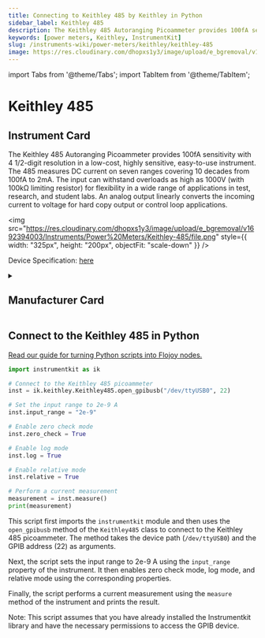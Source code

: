 ```yaml
---
title: Connecting to Keithley 485 by Keithley in Python
sidebar_label: Keithley 485
description: The Keithley 485 Autoranging Picoammeter provides 100fA sensitivity with 4 1/2-digit resolution in a low-cost, highly sensitive, easy-to-use instrument. The 485 measures DC current on seven ranges covering 10 decades from 100fA to 2mA. The input can withstand overloads as high as 1000V (with 100kΩ limiting resistor) for flexibility in a wide range of applications in test, research, and student labs. An analog output linearly converts the incoming current to voltage for hard copy output or control loop applications.
keywords: [power meters, Keithley, InstrumentKit]
slug: /instruments-wiki/power-meters/keithley/keithley-485
image: https://res.cloudinary.com/dhopxs1y3/image/upload/e_bgremoval/v1692394003/Instruments/Power%20Meters/Keithley-485/file.png
---
```


import Tabs from '@theme/Tabs';
import TabItem from '@theme/TabItem';

# Keithley 485

## Instrument Card

<div className="flex">

<div>

The Keithley 485 Autoranging Picoammeter provides 100fA sensitivity with 4 1/2-digit resolution in a low-cost, highly sensitive, easy-to-use instrument. The 485 measures DC current on seven ranges covering 10 decades from 100fA to 2mA. The input can withstand overloads as high as 1000V (with 100kΩ limiting resistor) for flexibility in a wide range of applications in test, research, and student labs. An analog output linearly converts the incoming current to voltage for hard copy output or control loop applications.

</div>

<img src="https://res.cloudinary.com/dhopxs1y3/image/upload/e_bgremoval/v1692394003/Instruments/Power%20Meters/Keithley-485/file.png" style={{ width: "325px", height: "200px", objectFit: "scale-down" }} />

</div>

<div className="flex text-center">

<p>Device Specification: <a target="\_blank" href="https://www.testequipmenthq.com/datasheets/KEITHLEY-485-Datasheet.pdf">here</a></p>

</div>

<details style={{ marginTop: "15px"}}>
<summary><h2>Manufacturer Card</h2></summary>

<img src="https://res.cloudinary.com/dhopxs1y3/image/upload/v1692806202/Instruments/Vendor%20Logos/Keithley.png" style={{ width: "100%", height: "170px",objectFit: "scale-down" }} />

Keithley Instruments is a measurement and instrument company headquartered in Solon, Ohio, that develops, manufactures, markets, and sells data acquisition products, as well as complete systems for high-volume production and assembly testing.

<ul>
  <li>Headquarters: Cleveland, Ohio, United States</li>
  <li>Yearly Revenue (millions, USD): 110.6</li>
  <li>Vendor Website: <a href="https://www.tek.com/en">here</a></li>
</ul>
</details>

## Connect to the Keithley 485 in Python

[Read our guide for turning Python scripts into Flojoy nodes.](https://docs.flojoy.ai/custom-nodes/creating-custom-node/)
<Tabs>
<TabItem value="InstrumentKit" label="InstrumentKit">


```python
import instrumentkit as ik

# Connect to the Keithley 485 picoammeter
inst = ik.keithley.Keithley485.open_gpibusb("/dev/ttyUSB0", 22)

# Set the input range to 2e-9 A
inst.input_range = "2e-9"

# Enable zero check mode
inst.zero_check = True

# Enable log mode
inst.log = True

# Enable relative mode
inst.relative = True

# Perform a current measurement
measurement = inst.measure()
print(measurement)
```

This script first imports the `instrumentkit` module and then uses the `open_gpibusb` method of the `Keithley485` class to connect to the Keithley 485 picoammeter. The method takes the device path (`/dev/ttyUSB0`) and the GPIB address (22) as arguments.

Next, the script sets the input range to 2e-9 A using the `input_range` property of the instrument. It then enables zero check mode, log mode, and relative mode using the corresponding properties.

Finally, the script performs a current measurement using the `measure` method of the instrument and prints the result.

Note: This script assumes that you have already installed the Instrumentkit library and have the necessary permissions to access the GPIB device.

</TabItem>
</Tabs>